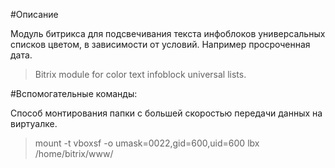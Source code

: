 #Описание

Модуль битрикса для подсвечивания текста инфоблоков универсальных списков цветом, в зависимости от условий. Например просроченная дата.
>Bitrix module for color text infoblock universal lists. <br>


#Вспомогательные команды:

Способ монтирования папки с большей скоростью передачи данных на виртуалке.

>mount -t vboxsf -o umask=0022,gid=600,uid=600 lbx /home/bitrix/www/